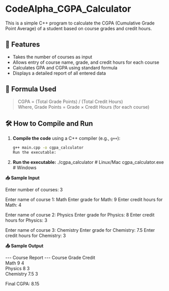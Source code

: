 # CodeAlpha_CGPA_Calculator


This is a simple C++ program to calculate the CGPA (Cumulative Grade Point Average) of a student based on course grades and credit hours.

## 📌 Features

- Takes the number of courses as input
- Allows entry of course name, grade, and credit hours for each course
- Calculates GPA and CGPA using standard formula
- Displays a detailed report of all entered data

## 🧮 Formula Used

> CGPA = (Total Grade Points) / (Total Credit Hours)  
> Where, Grade Points = Grade × Credit Hours (for each course)

## 🛠 How to Compile and Run

1. **Compile the code** using a C++ compiler (e.g., `g++`):
   ```bash
   g++ main.cpp -o cgpa_calculator
   Run the executable:

2. **Run the executable:**
./cgpa_calculator   # Linux/Mac
cgpa_calculator.exe # Windows

**📥 Sample Input**

Enter number of courses: 3

Enter name of course 1: Math
Enter grade for Math: 9
Enter credit hours for Math: 4

Enter name of course 2: Physics
Enter grade for Physics: 8
Enter credit hours for Physics: 3

Enter name of course 3: Chemistry
Enter grade for Chemistry: 7.5
Enter credit hours for Chemistry: 3

**📤 Sample Output**

--- Course Report ---
Course              Grade     Credit    
Math                9         4         
Physics             8         3         
Chemistry           7.5       3         

Final CGPA: 8.15
